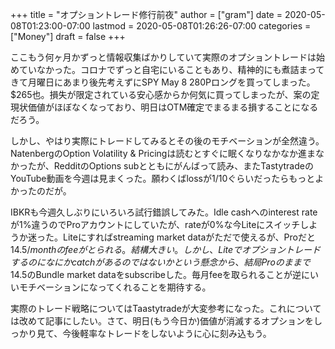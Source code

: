 +++
title = "オプショントレード修行前夜"
author = ["gram"]
date = 2020-05-08T01:23:00-07:00
lastmod = 2020-05-08T01:26:26-07:00
categories = ["Money"]
draft = false
+++

ここもう何ヶ月かずっと情報収集ばかりしていて実際のオプショントレードは始めていなかった。コロナでずっと自宅にいることもあり、精神的にも煮詰まってきて月曜日にあまり後先考えずにSPY May 8 280Pロングを買ってしまった。$265也。損失が限定されている安心感からか何気に買ってしまったが、案の定現状価値がほぼなくなっており、明日はOTM確定でまるまる損することになるだろう。

しかし、やはり実際にトレードしてみるとその後のモチベーションが全然違う。NatenbergのOption Volatility & Pricingは読むとすぐに眠くなりなかなか進まなかったが、RedditのOptions subとともにがんばって読み、またTastytradeのYouTube動画を今週は見まくった。願わくばlossが1/10ぐらいだったらもっとよかったのだが。

IBKRも今週久しぶりにいろいろ試行錯誤してみた。Idle cashへのinterest rateが1%違うのでProアカウントにしていたが、rateが0%な今Liteにスイッチしようか迷った。Liteにすればstreaming market dataがただで使えるが、Proだと$14.5/monthのfeeがとられる。結構大きい。しかし、Liteでオプショントレードするのになにかcatchがあるのではないかという懸念から、結局Proのままで$14.5のBundle market dataをsubscribeした。毎月feeを取られることが逆にいいモチベーションになってくれることを期待する。

実際のトレード戦略についてはTaastytradeが大変参考になった。これについては改めて記事にしたい。さて、明日(もう今日か)価値が消滅するオプションをしっかり見て、今後軽率なトレードをしないように心に刻み込もう。
